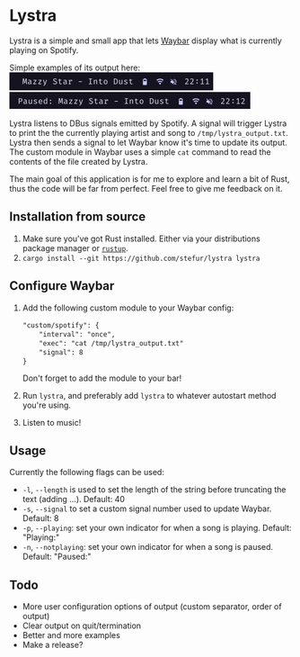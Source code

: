 # Lystra

Lystra is a simple and small app that lets [Waybar](https://github.com/Alexays/Waybar) display what is currently playing on Spotify. 

Simple examples of its output here:  
![](assets/preview1.png)  
![](assets/preview2.png)

Lystra listens to DBus signals emitted by Spotify. A signal will trigger Lystra to print the the currently playing artist and song to `/tmp/lystra_output.txt`. Lystra then sends a signal to let Waybar know it's time to update its output. 
The custom module in Waybar uses a simple `cat` command to read the contents of the file created by Lystra.

The main goal of this application is for me to explore and learn a bit of Rust, thus the code will be far from perfect. Feel free to give me feedback on it.

## Installation from source
1. Make sure you've got Rust installed. Either via your distributions package manager or [`rustup`](https://rustup.rs/).
2. `cargo install --git https://github.com/stefur/lystra lystra`

## Configure Waybar
1. Add the following custom module to your Waybar config:
    ```
    "custom/spotify": {
        "interval": "once",
        "exec": "cat /tmp/lystra_output.txt"
        "signal": 8
    }
    ``` 
    Don't forget to add the module to your bar!

3. Run `lystra`, and preferably add `lystra` to whatever autostart method you're using.
4. Listen to music!

## Usage
Currently the following flags can be used:
- `-l`, `--length` is used to set the length of the string before truncating the text (adding …). Default: 40
- `-s`, `--signal` to set a custom signal number used to update Waybar. Default: 8
- `-p`, `--playing`: set your own indicator for when a song is playing. Default: "Playing:"
- `-n`, `--notplaying`: set your own indicator for when a song is paused. Default: "Paused:"

## Todo
- More user configuration options of output (custom separator, order of output)
- Clear output on quit/termination
- Better and more examples
- Make a release?